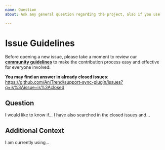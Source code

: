```yaml
---
name: Question
about: Ask any general question regarding the project, also if you use this if you don't know what category to use

---
```


# Issue Guidelines

Before opening a new issue, please take a moment to review our [**community guidelines**](https://github.com/AniTrend/support-sync-plugin/blob/master/CONTRIBUTING.md) to make the contribution process easy and effective for everyone involved.

**You may find an answer in already closed issues**:
https://github.com/AniTrend/support-sync-plugin/issues?q=is%3Aissue+is%3Aclosed

## Question
<!-- Clearly and explicitly explain the details about your question -->
I would like to know if... I have also searched in the closed issues and...

## Additional Context
<!-- Any additional information regarding your question, you may also add screenshots if any under this section -->

I am currently using...
